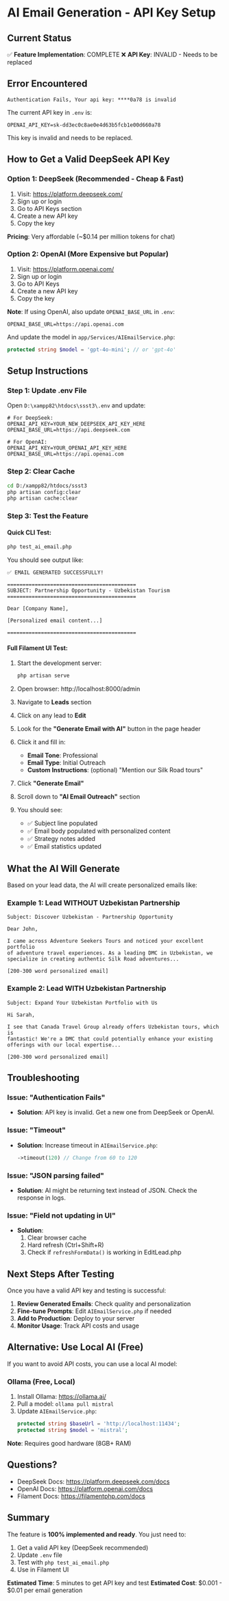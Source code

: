 # AI Email Generation - API Key Setup

## Current Status

✅ **Feature Implementation**: COMPLETE
❌ **API Key**: INVALID - Needs to be replaced

## Error Encountered

```
Authentication Fails, Your api key: ****0a78 is invalid
```

The current API key in `.env` is:
```
OPENAI_API_KEY=sk-dd3ec0c8ae0e4d63b5fcb1e00d660a78
```

This key is invalid and needs to be replaced.

## How to Get a Valid DeepSeek API Key

### Option 1: DeepSeek (Recommended - Cheap & Fast)

1. Visit: https://platform.deepseek.com/
2. Sign up or login
3. Go to API Keys section
4. Create a new API key
5. Copy the key

**Pricing**: Very affordable (~$0.14 per million tokens for chat)

### Option 2: OpenAI (More Expensive but Popular)

1. Visit: https://platform.openai.com/
2. Sign up or login
3. Go to API Keys
4. Create a new API key
5. Copy the key

**Note**: If using OpenAI, also update `OPENAI_BASE_URL` in `.env`:
```
OPENAI_BASE_URL=https://api.openai.com
```

And update the model in `app/Services/AIEmailService.php`:
```php
protected string $model = 'gpt-4o-mini'; // or 'gpt-4o'
```

## Setup Instructions

### Step 1: Update .env File

Open `D:\xampp82\htdocs\ssst3\.env` and update:

```env
# For DeepSeek:
OPENAI_API_KEY=YOUR_NEW_DEEPSEEK_API_KEY_HERE
OPENAI_BASE_URL=https://api.deepseek.com

# For OpenAI:
OPENAI_API_KEY=YOUR_OPENAI_API_KEY_HERE
OPENAI_BASE_URL=https://api.openai.com
```

### Step 2: Clear Cache

```bash
cd D:/xampp82/htdocs/ssst3
php artisan config:clear
php artisan cache:clear
```

### Step 3: Test the Feature

#### Quick CLI Test:
```bash
php test_ai_email.php
```

You should see output like:
```
✅ EMAIL GENERATED SUCCESSFULLY!

==========================================
SUBJECT: Partnership Opportunity - Uzbekistan Tourism
==========================================

Dear [Company Name],

[Personalized email content...]

==========================================
```

#### Full Filament UI Test:

1. Start the development server:
   ```bash
   php artisan serve
   ```

2. Open browser: http://localhost:8000/admin

3. Navigate to **Leads** section

4. Click on any lead to **Edit**

5. Look for the **"Generate Email with AI"** button in the page header

6. Click it and fill in:
   - **Email Tone**: Professional
   - **Email Type**: Initial Outreach
   - **Custom Instructions**: (optional) "Mention our Silk Road tours"

7. Click **"Generate Email"**

8. Scroll down to **"AI Email Outreach"** section

9. You should see:
   - ✅ Subject line populated
   - ✅ Email body populated with personalized content
   - ✅ Strategy notes added
   - ✅ Email statistics updated

## What the AI Will Generate

Based on your lead data, the AI will create personalized emails like:

### Example 1: Lead WITHOUT Uzbekistan Partnership
```
Subject: Discover Uzbekistan - Partnership Opportunity

Dear John,

I came across Adventure Seekers Tours and noticed your excellent portfolio
of adventure travel experiences. As a leading DMC in Uzbekistan, we
specialize in creating authentic Silk Road adventures...

[200-300 word personalized email]
```

### Example 2: Lead WITH Uzbekistan Partnership
```
Subject: Expand Your Uzbekistan Portfolio with Us

Hi Sarah,

I see that Canada Travel Group already offers Uzbekistan tours, which is
fantastic! We're a DMC that could potentially enhance your existing
offerings with our local expertise...

[200-300 word personalized email]
```

## Troubleshooting

### Issue: "Authentication Fails"
- **Solution**: API key is invalid. Get a new one from DeepSeek or OpenAI.

### Issue: "Timeout"
- **Solution**: Increase timeout in `AIEmailService.php`:
  ```php
  ->timeout(120) // Change from 60 to 120
  ```

### Issue: "JSON parsing failed"
- **Solution**: AI might be returning text instead of JSON. Check the response in logs.

### Issue: "Field not updating in UI"
- **Solution**:
  1. Clear browser cache
  2. Hard refresh (Ctrl+Shift+R)
  3. Check if `refreshFormData()` is working in EditLead.php

## Next Steps After Testing

Once you have a valid API key and testing is successful:

1. **Review Generated Emails**: Check quality and personalization
2. **Fine-tune Prompts**: Edit `AIEmailService.php` if needed
3. **Add to Production**: Deploy to your server
4. **Monitor Usage**: Track API costs and usage

## Alternative: Use Local AI (Free)

If you want to avoid API costs, you can use a local AI model:

### Ollama (Free, Local)

1. Install Ollama: https://ollama.ai/
2. Pull a model: `ollama pull mistral`
3. Update `AIEmailService.php`:
   ```php
   protected string $baseUrl = 'http://localhost:11434';
   protected string $model = 'mistral';
   ```

**Note**: Requires good hardware (8GB+ RAM)

## Questions?

- DeepSeek Docs: https://platform.deepseek.com/docs
- OpenAI Docs: https://platform.openai.com/docs
- Filament Docs: https://filamentphp.com/docs

## Summary

The feature is **100% implemented and ready**. You just need to:
1. Get a valid API key (DeepSeek recommended)
2. Update `.env` file
3. Test with `php test_ai_email.php`
4. Use in Filament UI

**Estimated Time**: 5 minutes to get API key and test
**Estimated Cost**: $0.001 - $0.01 per email generation
